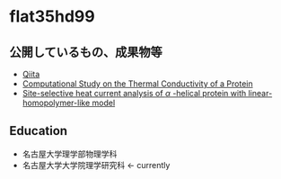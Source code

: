 # flat35hd99

<!-- ページが長いならば、目次を追加することを検討する -->

## 公開しているもの、成果物等

- [Qiita](https://qiita.com/flat35hd99)
- [Computational Study on the Thermal Conductivity of a Protein](https://doi.org/10.1021/acs.jpcb.2c00958)
- [Site-selective heat current analysis of <i>α</i> -helical protein with linear-homopolymer-like model](https://doi.org/10.1063/5.0149362)

## Education

- 名古屋大学理学部物理学科
- 名古屋大学大学院理学研究科 <- currently
